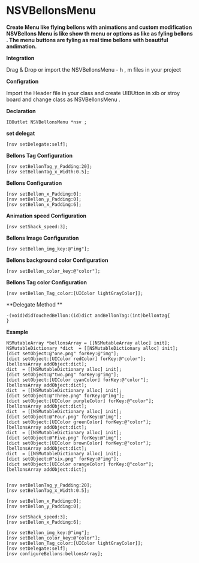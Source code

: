 # NSVBellonsMenu
**Create Menu like flying bellons with animations and custom modification**
**NSVBellons Menu is like show th menu or options as like as fyling bellons . The menu buttons are fyling as real time bellons with beautiful andimation.**

**Integration**
 
 Drag & Drop or import the NSVBellonsMenu - h , m files in your project

**Configration**

Import  the Header file in your class and create UIBUtton in xib or stroy board and change class as NSVBellonsMenu .

**Declaration**
    
    IBOutlet NSVBellonsMenu *nsv ;
    
 **set delegat**
   
    [nsv setDelegate:self];
    
 **Bellons Tag Configuration**
    
    [nsv setBellonTag_y_Padding:20];
    [nsv setBellonTag_x_Width:0.5];
   
 **Bellons  Configuration**
   
    [nsv setBellon_x_Padding:0];
    [nsv setBellon_y_Padding:0];
    [nsv setBellon_x_Padding:6];
    
**Animation speed Configuration**

    [nsv setShack_speed:3];
    
**Bellons Image Configuration**

    [nsv setBellon_img_key:@"img"];
    
**Bellons background color Configuration** 

    [nsv setBellon_color_key:@"color"];
    
**Bellons Tag color Configuration**

    [nsv setBellon_Tag_color:[UIColor lightGrayColor]];
  
  **Delegate Method ** 
  
    -(void)didTouchedBellon:(id)dict andBellonTag:(int)bellontag{
    }
    

  **Example**

    NSMutableArray *bellonsArray = [[NSMutableArray alloc] init];
    NSMutableDictionary *dict  = [[NSMutableDictionary alloc] init];
    [dict setObject:@"one.png" forKey:@"img"];
    [dict setObject:[UIColor redColor] forKey:@"color"];
    [bellonsArray addObject:dict];
    dict  = [[NSMutableDictionary alloc] init];
    [dict setObject:@"two.png" forKey:@"img"];
    [dict setObject:[UIColor cyanColor] forKey:@"color"];
    [bellonsArray addObject:dict];
    dict  = [[NSMutableDictionary alloc] init];
    [dict setObject:@"Three.png" forKey:@"img"];
    [dict setObject:[UIColor purpleColor] forKey:@"color"];
    [bellonsArray addObject:dict];
    dict  = [[NSMutableDictionary alloc] init];
    [dict setObject:@"Four.png" forKey:@"img"];
    [dict setObject:[UIColor greenColor] forKey:@"color"];
    [bellonsArray addObject:dict];
    dict  = [[NSMutableDictionary alloc] init];
    [dict setObject:@"Five.png" forKey:@"img"];
    [dict setObject:[UIColor brownColor] forKey:@"color"];
    [bellonsArray addObject:dict];
    dict  = [[NSMutableDictionary alloc] init];
    [dict setObject:@"six.png" forKey:@"img"];
    [dict setObject:[UIColor orangeColor] forKey:@"color"];
    [bellonsArray addObject:dict];


    [nsv setBellonTag_y_Padding:20];
    [nsv setBellonTag_x_Width:0.5];
    
    [nsv setBellon_x_Padding:0];
    [nsv setBellon_y_Padding:0];
    
    [nsv setShack_speed:3];
    [nsv setBellon_x_Padding:6];
    
    [nsv setBellon_img_key:@"img"];
    [nsv setBellon_color_key:@"color"];
    [nsv setBellon_Tag_color:[UIColor lightGrayColor]];
    [nsv setDelegate:self];
    [nsv configureBellons:bellonsArray];
 



